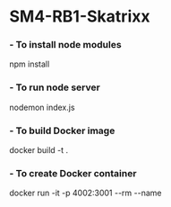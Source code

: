 # SM4-RB1-Skatrixx

### - To install node modules
npm install

### - To run node server
nodemon index.js

### - To build Docker image
docker build -t <folder-name> .

### - To create Docker container
docker run -it -p 4002:3001 --rm --name <Name of container>  <folder-name>
